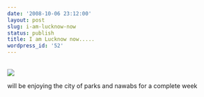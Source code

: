 ```yaml
---
date: '2008-10-06 23:12:00'
layout: post
slug: i-am-lucknow-now
status: publish
title: I am Lucknow now.....
wordpress_id: '52'
---
```


[  
![](http://4.bp.blogspot.com/_BQ0a8k-GX20/SOpJ0lxR3YI/AAAAAAAABUc/LePZBrUISrY/s400/Photo+46.jpg)](http://4.bp.blogspot.com/_BQ0a8k-GX20/SOpJ0lxR3YI/AAAAAAAABUc/LePZBrUISrY/s1600-h/Photo+46.jpg)

will be enjoying the city of parks and nawabs for a complete week
